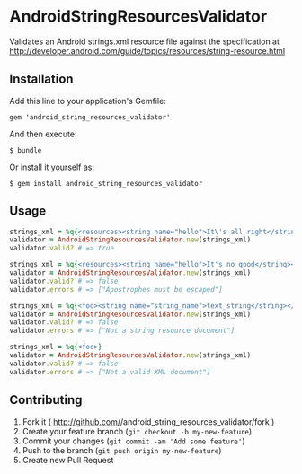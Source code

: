 # AndroidStringResourcesValidator

Validates an Android strings.xml resource file against the specification at
http://developer.android.com/guide/topics/resources/string-resource.html

## Installation

Add this line to your application's Gemfile:

    gem 'android_string_resources_validator'

And then execute:

    $ bundle

Or install it yourself as:

    $ gem install android_string_resources_validator

## Usage

```ruby
strings_xml = %q{<resources><string name="hello">It\'s all right</string></resources>}
validator = AndroidStringResourcesValidator.new(strings_xml)
validator.valid? # => true

strings_xml = %q{<resources><string name="hello">It's no good</string></resources>}
validator = AndroidStringResourcesValidator.new(strings_xml)
validator.valid? # => false
validator.errors # => ["Apostrophes must be escaped"]

strings_xml = %q{<foo><string name="string_name">text_string</string></foo>}
validator = AndroidStringResourcesValidator.new(strings_xml)
validator.valid? # => false
validator.errors # => ["Not a string resource document"]

strings_xml = %q{<foo>}
validator = AndroidStringResourcesValidator.new(strings_xml)
validator.valid? # => false
validator.errors # => ["Not a valid XML document"]
```

## Contributing

1. Fork it ( http://github.com/<my-github-username>/android_string_resources_validator/fork )
2. Create your feature branch (`git checkout -b my-new-feature`)
3. Commit your changes (`git commit -am 'Add some feature'`)
4. Push to the branch (`git push origin my-new-feature`)
5. Create new Pull Request
